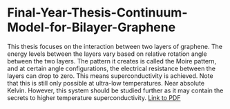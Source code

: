 # Final-Year-Thesis-Continuum-Model-for-Bilayer-Graphene

This thesis focuses on the interaction between two layers of graphene. The energy levels between the layers vary based on relative rotation angle between the two layers.
The pattern it creates is called the Moire pattern, and at certain angle configurations, the electrical resistance between the layers can drop to zero. 
This means superconductivity is achieved. Note that this is still only possible at ultra-low temperatures. Near absolute Kelvin. However, this system should be 
studied further as it may contain the secrets to higher temperature superconductivity. 
[Link to PDF]()
